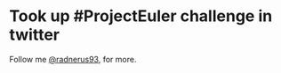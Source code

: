 # Took up #ProjectEuler challenge in twitter

Follow me [@radnerus93](https://twitter.com/radnerus93), for more.
